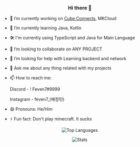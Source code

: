 <h3 id="hi-there-" align=center>Hi there 👋</h3>

<div>
  <ul>
      <li>
          <p>🔭 I’m currently working on <a href="https://github.com/cube1dev">Cube Connects</a>, MKCloud</p>
      </li>
      <li>
          <p>🌱 I’m currently learning Java, Kotlin</p>
      </li>
      <li>🛠 I&#39;m currently using TypeScript and Java for Main Language</li>
      <li>
          <p>👯 I’m looking to collaborate on ANY PROJECT</p>
      </li>
      <li>
          <p>🤔 I’m looking for help with Learning backend and network</p>
      </li>
      <li>
          <p>💬 Ask me about any thing related with my projects</p>
      </li>
      <li>
          <p>📫 How to reach me:</p>
             <p>Discord - ! Feven7#9999</p>
              <p>Instagram - feven7_(배정민)</p>
      </li>
      <li>
          <p>😄 Pronouns: He/Him</p>
      </li>
      <li>⚡ Fun fact: Don&#39;t play minecraft. It sucks </li>
  </ul>
</div>

<p align=center><img src="https://github-readme-stats.vercel.app/api/top-langs/?username=Feven7&amp;theme=radical"
        alt="Top Languages"></p>
<p align=center><img src="https://github-readme-stats.vercel.app/api?username=Feven7&amp;show_icons=true&amp;theme=radical"
        alt="Stats"></p>
